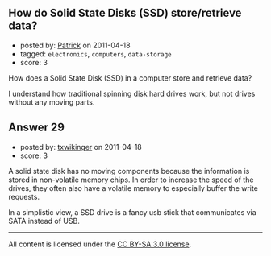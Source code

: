 ## How do Solid State Disks (SSD) store/retrieve data?

- posted by: [Patrick](https://stackexchange.com/users/-1/7-patrick) on 2011-04-18
- tagged: `electronics`, `computers`, `data-storage`
- score: 3

How does a Solid State Disk (SSD) in a computer store and retrieve data?  

I understand how traditional spinning disk hard drives work, but not drives without any moving parts.


## Answer 29

- posted by: [txwikinger](https://stackexchange.com/users/-1/40-txwikinger) on 2011-04-18
- score: 3

A solid state disk has no moving components because the information is stored in non-volatile memory chips. In order to increase the speed of the drives, they often also have a volatile memory to especially buffer the write requests.

In a simplistic view, a SSD drive is a fancy usb stick that communicates via SATA instead of USB.



---

All content is licensed under the [CC BY-SA 3.0 license](https://creativecommons.org/licenses/by-sa/3.0/).
